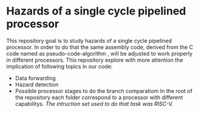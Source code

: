 # Hazards of a single cycle pipelined processor
This repository goal is to study hazards of a single cycle pipelined processor. In order to do that the same assembly code, derived from the C code named as pseudo-code-algorithm , will be adjusted to work properly in different processors. This repository explore with more attention the implication of following topics in our code:
- Data forwarding
- Hazard detection
- Possible processor stages to do the branch comparatiom
In the root of the repository each folder correspond to a processor with different capabilitys.
_The intruction set used to do that task was RISC-V._
